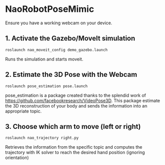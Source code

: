 # NaoRobotPoseMimic

Ensure you have a working webcam on your device.

## 1. Activate the Gazebo/MoveIt simulation

```
roslaunch nao_moveit_config demo_gazebo.launch
```
Runs the simulation and starts moveit.

## 2. Estimate the 3D Pose with the Webcam

```
roslaunch pose_estimation pose.launch
```
pose_estimation is a package created thanks to the splendid work of https://github.com/facebookresearch/VideoPose3D.
This package estimate the 3D reconstruction of your body and sends the information into an appropriate topic.

## 3. Choose which arm to move (left or right)

```
roslaunch nao_trajectory right.py
```
Retrieves the information from the specific topic and computes the trajectory with IK solver to reach the desired hand position (ignoring orientation)

